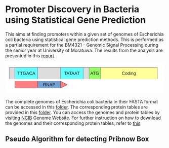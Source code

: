# Promoter Discovery in Bacteria using Statistical Gene Prediction
This aims at finding promoters within a given set of genomes of Escherichia coli bacteria using statistical gene prediction methods. This is performed as a partial requirement for the BM4321 - Genomic Signal Processing during the senior year at University of Moratuwa. The results from the analysis are presented in this [report](https://github.com/Kalana304/Promoter-Discovery-in-Bacteria/blob/main/Documentation/160005C_Assignment.pdf). 

![Pribnow Box Search](https://github.com/Kalana304/Promoter-Discovery-in-Bacteria/blob/main/Documentation/Promotor%20search.png)

The complete genomes of Escherichia coli bacteria in their FASTA format can be accessed in this [folder](https://github.com/Kalana304/Promoter-Discovery-in-Bacteria/tree/main/Genomes). The corresponding protein tables are provided in this [folder](https://github.com/Kalana304/Promoter-Discovery-in-Bacteria/tree/main/ProteinTables). You can access the genomes and protein tables by visiting [NCIB](https://www.ncbi.nlm.nih.gov/genome/) Genome Website. For further instruction on how to download the genomes and their corresponding protein tables, refer to [this](https://www.ncbi.nlm.nih.gov/genome/doc/ftpfaq/#:~:text=To%20use%20the%20download%20service,button%20to%20start%20the%20download).

## Pseudo Algorithm for detecting Pribnow Box


